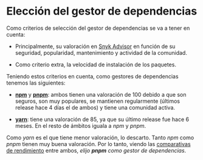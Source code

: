 # Elección del gestor de dependencias

Como criterios de selección del gestor de dependencias se va a tener en cuenta:

- Principalmente, su valoración en [Snyk Advisor](https://snyk.io/advisor/) en función de su seguridad, popularidad, mantenimiento y actividad de la comunidad.

- Como criterio extra, la velocidad de instalación de los paquetes.

Teniendo estos criterios en cuenta, como gestores de dependencias tenemos las siguientes:

- [__npm__](https://snyk.io/advisor/npm-package/npm) y [__pnpm__](https://snyk.io/advisor/npm-package/pnpm): ambos tienen una valoración de 100 debido a que son seguros, son muy populares, se mantienen regularmente (últimos release hace 4 días el de ambos) y tiene una comunidad activa.

- [__yarn__](https://snyk.io/advisor/npm-package/yarn): tiene una valoración de 85, ya que su último release fue hace 6 meses. En el resto de ámbitos iguala a _npm_ y _pnpm_.

Como _yarn_ es el que tiene menor valoración, lo descarto. Tanto _npm_ como _pnpm_ tienen muy buena valoración. Por lo tanto, viendo las [comparativas de rendimiento](https://pnpm.io/benchmarks) entre ambos, _elijo __pnpm__ como gestor de dependencias_.
